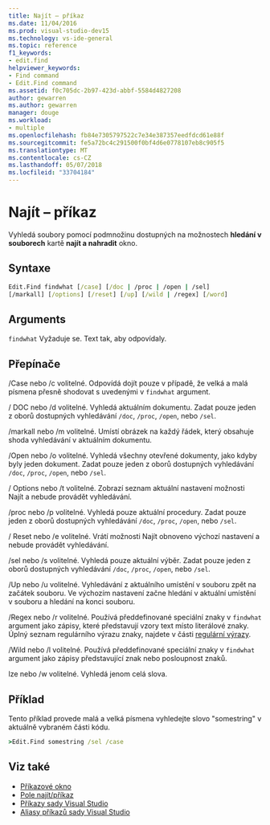 ```yaml
---
title: Najít – příkaz
ms.date: 11/04/2016
ms.prod: visual-studio-dev15
ms.technology: vs-ide-general
ms.topic: reference
f1_keywords:
- edit.find
helpviewer_keywords:
- Find command
- Edit.Find command
ms.assetid: f0c705dc-2b97-423d-abbf-5584d4827208
author: gewarren
ms.author: gewarren
manager: douge
ms.workload:
- multiple
ms.openlocfilehash: fb84e7305797522c7e34e387357eedfdcd61e88f
ms.sourcegitcommit: fe5a72bc4c291500f0bf4d6e0778107eb8c905f5
ms.translationtype: MT
ms.contentlocale: cs-CZ
ms.lasthandoff: 05/07/2018
ms.locfileid: "33704184"
---
```

# <a name="find-command"></a>Najít – příkaz
Vyhledá soubory pomocí podmnožinu dostupných na možnostech **hledání v souborech** kartě **najít a nahradit** okno.

## <a name="syntax"></a>Syntaxe

```cmd
Edit.Find findwhat [/case] [/doc | /proc | /open | /sel]
[/markall] [/options] [/reset] [/up] [/wild | /regex] [/word]
```

## <a name="arguments"></a>Arguments
 `findwhat` Vyžaduje se. Text tak, aby odpovídaly.

## <a name="switches"></a>Přepínače
 /Case nebo /c volitelné. Odpovídá dojít pouze v případě, že velká a malá písmena přesně shodovat s uvedenými v `findwhat` argument.

 / DOC nebo /d volitelné. Vyhledá aktuálním dokumentu. Zadat pouze jeden z oborů dostupných vyhledávání `/doc`, `/proc`, `/open`, nebo `/sel`.

 /markall nebo /m volitelné. Umístí obrázek na každý řádek, který obsahuje shoda vyhledávání v aktuálním dokumentu.

 /Open nebo /o volitelné. Vyhledá všechny otevřené dokumenty, jako kdyby byly jeden dokument. Zadat pouze jeden z oborů dostupných vyhledávání `/doc`, `/proc`, `/open`, nebo `/sel`.

 / Options nebo /t volitelné. Zobrazí seznam aktuální nastavení možnosti Najít a nebude provádět vyhledávání.

 /proc nebo /p volitelné. Vyhledá pouze aktuální procedury. Zadat pouze jeden z oborů dostupných vyhledávání `/doc`, `/proc`, `/open`, nebo `/sel`.

 / Reset nebo /e volitelné. Vrátí možnosti Najít obnoveno výchozí nastavení a nebude provádět vyhledávání.

 /sel nebo /s volitelné. Vyhledá pouze aktuální výběr. Zadat pouze jeden z oborů dostupných vyhledávání `/doc`, `/proc`, `/open`, nebo `/sel`.

 /Up nebo /u volitelné. Vyhledávání z aktuálního umístění v souboru zpět na začátek souboru. Ve výchozím nastavení začne hledání v aktuální umístění v souboru a hledání na konci souboru.

 /Regex nebo /r volitelné. Používá předdefinované speciální znaky v `findwhat` argument jako zápisy, které představují vzory text místo literálové znaky. Úplný seznam regulárního výrazu znaky, najdete v části [regulární výrazy](../../ide/using-regular-expressions-in-visual-studio.md).

 /Wild nebo /l volitelné. Používá předdefinované speciální znaky v `findwhat` argument jako zápisy představující znak nebo posloupnost znaků.

 lze nebo /w volitelné. Vyhledá jenom celá slova.

## <a name="example"></a>Příklad
 Tento příklad provede malá a velká písmena vyhledejte slovo "somestring" v aktuálně vybraném části kódu.

```cmd
>Edit.Find somestring /sel /case
```

## <a name="see-also"></a>Viz také

- [Příkazové okno](../../ide/reference/command-window.md)
- [Pole najít/příkaz](../../ide/find-command-box.md)
- [Příkazy sady Visual Studio](../../ide/reference/visual-studio-commands.md)
- [Aliasy příkazů sady Visual Studio](../../ide/reference/visual-studio-command-aliases.md)